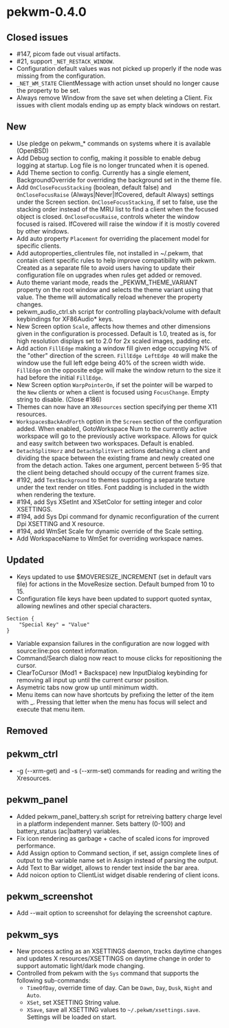 pekwm-0.4.0
===========

Closed issues
-------------

* #147, picom fade out visual artifacts.
* #21, support `_NET_RESTACK_WINDOW`.
* Configuration default values was not picked up properly if the node was
  missing from the configuration.
* `_NET_WM_STATE` ClientMessage with action unset should no longer cause the
  property to be set.
* Always remove Window from the save set when deleting a Client. Fix issues
  with client modals ending up as empty black windows on restart.

New
---

* Use pledge on pekwm_* commands on systems where it is available (OpenBSD)
* Add Debug section to config, making it possible to enable debug logging
  at startup. Log file is no longer truncated when it is opened.
* Add Theme section to config. Currently has a single element,
  BackgroundOverride for overriding the background set in the theme file.
* Add `OnCloseFocusStacking` (boolean, default false) and
  `OnCloseFocusRaise` (Always|Never|IfCovered, default Always) settings under
  the Screen section.
  `OnCloseFocusStacking`, if set to false, use the stacking order instead of
  the MRU list to find a client when the focused object is closed.
  `OnCloseFocusRaise`, controls wheter the window focused is raised. IfCovered
  will raise the window if it is mostly covered by other windows.
* Add auto property `Placement` for overriding the placement model for specific
  clients.
* Add autoproperties_clientrules file, not installed in ~/.pekwm, that contain
  client specific rules to help improve compatibility with pekwm. Created as a
  separate file to avoid users having to update their configuration file on
  upgrades when rules get added or removed.
* Auto theme variant mode, reads the _PEKWM_THEME_VARIANT property on the root
  window and selects the theme variant using that value. The theme will
  automatically reload whenever the property changes.
* pekwm_audio_ctrl.sh script for controlling playback/volume with default
  keybindings for XF86Audio* keys.
* New Screen option `Scale`, affects how themes and other dimensions given in
  the configuration is processed. Default is 1.0, treated as is, for high
  resolution displays set to 2.0 for 2x scaled images, padding etc.
* Add action `FillEdge` making a window fill given edge occupying N% of the
  "other" direction of the screen. `FillEdge LeftEdge 40` will make the window
  use the full left edge being 40% of the screen width wide.
  `FillEdge` on the opposite edge will make the window return to the size it
  had before the initial `FillEdge`.
* New Screen option `WarpPointerOn`, if set the pointer will be warped to the
  `New` clients or when a client is focused using `FocusChange`. Empty string
  to disable. (Close #186)
* Themes can now have an `XResources` section specifying per theme X11
  resources.
* `WorkspacesBackAndForth` option in the `Screen` section of the configuration
  added. When enabled, GotoWorkspace Num to the currently active workspace
  will go to the previously active workspace. Allows for quick and easy switch
  between two workspaces. Default is enabled.
* `DetachSplitHorz` and `DetachSplitVert` actions detaching a client and
  dividing the space between the existing frame and newly created one from
  the detach action. Takes one argument, percent between 5-95 that the client
  being detached should occupy of the current frames size.
* #192, add `TextBackground` to themes supporting a separate texture under
  the text render on titles. Font padding is included in the width when
  rendering the texture.
* #194, add Sys XSetInt and XSetColor for setting integer and color XSETTINGS.
* #194, add Sys Dpi command for dynamic reconfiguration of the current Dpi
  XSETTING and X resource.
* #194, add WmSet Scale for dynamic override of the Scale setting.
* Add WorkspaceName to WmSet for overriding workspace names.

Updated
-------

* Keys updated to use $MOVERESIZE_INCREMENT (set in default vars file) for
  actions in the MoveResize section. Default bumped from 10 to 15.
* Configuration file keys have been updated to support quoted syntax, allowing
  newlines and other special characters.

```
Section {
    "Special Key" = "Value"
}
```

* Variable expansion failures in the configuration are now logged with
  source:line:pos context information.
* Command/Search dialog now react to mouse clicks for repositioning the cursor.
* ClearToCursor (Mod1 + Backspace) new InputDialog keybinding for removing all
  input up until the current cursor position.
* Asymetric tabs now grow up until minimum width.
* Menu items can now have shortcuts by prefixing the letter of the item with _.
  Pressing that letter when the menu has focus will select and execute that
  menu item.

Removed
-------

## pekwm_ctrl

* -g (--xrm-get) and -s (--xrm-set) commands for reading and writing
  the Xresources.

## pekwm_panel

* Added pekwm_panel_battery.sh script for retreiving battery charge level in a
  platform independent manner. Sets battery (0-100) and battery_status
  (ac|battery) variables.
* Fix icon rendering as garbage + cache of scaled icons for improved
  performance.
* Add Assign option to Command section, if set, assign complete lines of output
  to the variable name set in Assign instead of parsing the output.
* Add Text to Bar widget, allows to render text inside the bar area.
* Add noicon option to ClientList widget disable rendering of client icons.

## pekwm_screenshot

* Add --wait option to screenshot for delaying the screenshot capture.

## pekwm_sys

* New process acting as an XSETTINGS daemon, tracks daytime changes and updates
  X resources/XSETTINGS on daytime change in order to support automatic
  light/dark mode changing.
* Controlled from pekwm with the `Sys` command that supports the following
  sub-commands:
  * `TimeOfDay`, override time of day. Can be `Dawn`, `Day`, `Dusk`, `Night`
    and `Auto`.
  * `XSet`, set XSETTING String value.
  * `XSave`, save all XSETTING values to `~/.pekwm/xsettings.save`. Settings
    will be loaded on start.
